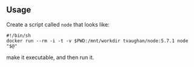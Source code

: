 ## Usage

Create a script called `node` that looks like:

    #!/bin/sh
    docker run --rm -i -t -v $PWD:/mnt/workdir tvaughan/node:5.7.1 node "$@"

make it executable, and then run it.
